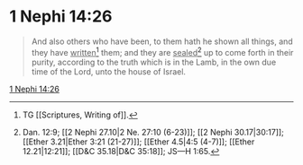 # 1 Nephi 14:26

> And also others who have been, to them hath he shown all things, and they have <u>written</u>[^a] them; and they are <u>sealed</u>[^b] up to come forth in their purity, according to the truth which is in the Lamb, in the own due time of the Lord, unto the house of Israel.

[1 Nephi 14:26](https://www.churchofjesuschrist.org/study/scriptures/bofm/1-ne/14?lang=eng&id=p26#p26)


[^a]: TG [[Scriptures, Writing of]].
[^b]: Dan. 12:9; [[2 Nephi 27.10|2 Ne. 27:10 (6-23)]]; [[2 Nephi 30.17|30:17]]; [[Ether 3.21|Ether 3:21 (21-27)]]; [[Ether 4.5|4:5 (4-7)]]; [[Ether 12.21|12:21]]; [[D&C 35.18|D&C 35:18]]; JS—H 1:65.
